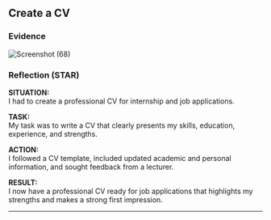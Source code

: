 ## Create a CV

### Evidence
![Screenshot (68)](https://github.com/user-attachments/assets/a6ceede0-2891-45c3-92c2-8006fd8aa6f6)


### Reflection (STAR)

**SITUATION:**  
I had to create a professional CV for internship and job applications.

**TASK:**  
My task was to write a CV that clearly presents my skills, education, experience, and strengths.

**ACTION:**  
I followed a CV template, included updated academic and personal information, and sought feedback from a lecturer.

**RESULT:**  
I now have a professional CV ready for job applications that highlights my strengths and makes a strong first impression.

---
